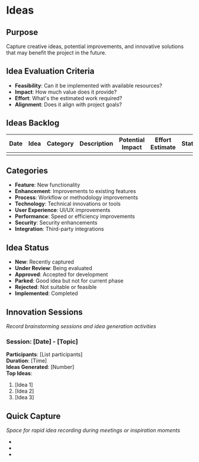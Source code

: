# Ideas

## Purpose
Capture creative ideas, potential improvements, and innovative solutions that may benefit the project in the future.

## Idea Evaluation Criteria
- **Feasibility**: Can it be implemented with available resources?
- **Impact**: How much value does it provide?
- **Effort**: What's the estimated work required?
- **Alignment**: Does it align with project goals?

## Ideas Backlog

| Date | Idea | Category | Description | Potential Impact | Effort Estimate | Status | Notes |
|------|------|----------|-------------|------------------|-----------------|--------|-------|
| | | | | | | | |

## Categories
- **Feature**: New functionality
- **Enhancement**: Improvements to existing features
- **Process**: Workflow or methodology improvements
- **Technology**: Technical innovations or tools
- **User Experience**: UI/UX improvements
- **Performance**: Speed or efficiency improvements
- **Security**: Security enhancements
- **Integration**: Third-party integrations

## Idea Status
- **New**: Recently captured
- **Under Review**: Being evaluated
- **Approved**: Accepted for development
- **Parked**: Good idea but not for current phase
- **Rejected**: Not suitable or feasible
- **Implemented**: Completed

## Innovation Sessions
*Record brainstorming sessions and idea generation activities*

### Session: [Date] - [Topic]
**Participants**: [List participants]  
**Duration**: [Time]  
**Ideas Generated**: [Number]  
**Top Ideas**: 
1. [Idea 1]
2. [Idea 2] 
3. [Idea 3]

## Quick Capture
*Space for rapid idea recording during meetings or inspiration moments*

- 
- 
- 
